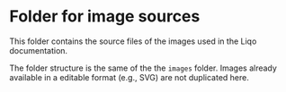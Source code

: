 # Folder for image sources

This folder contains the source files of the images used in the Liqo documentation.

The folder structure is the same of the the `images` folder.
Images already available in a editable format (e.g., SVG) are not duplicated here.
